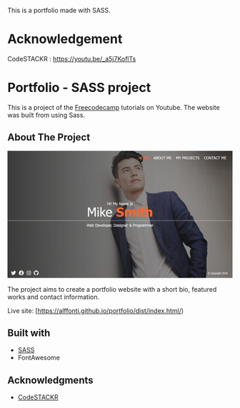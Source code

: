 
This is a portfolio made with SASS.

# Acknowledgement

CodeSTACKR : https://youtu.be/_a5j7KoflTs

# Portfolio - SASS project

This is a project of the [Freecodecamp](https://www.youtube.com/watch?v=_a5j7KoflTs) tutorials on Youtube. The website was built from using Sass.

## About The Project

![Portfolio screenshot](./screenshot.jpg)

The project aims to create a portfolio website with a short bio, featured works and contact information.

Live site: [https://alffonti.github.io/portfolio/dist/index.html/)

## Built with

- [SASS](https://reactjs.org/)
- FontAwesome

## Acknowledgments

- [CodeSTACKR](https://www.codestackr.com/)
